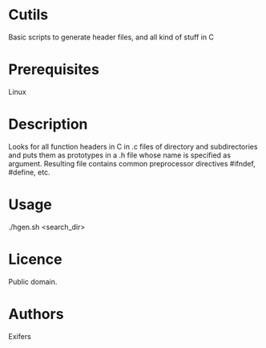 # Cutils
Basic scripts to generate header files, and all kind of stuff in C

# Prerequisites
Linux

# Description
Looks for all function headers in C in .c files of directory and subdirectories
and puts them as prototypes in a .h file whose name is specified as argument.
Resulting file contains common preprocessor directives #ifndef, #define, etc.

# Usage
./hgen.sh <outputname> <search_dir>

# Licence
Public domain.

# Authors
Exifers
